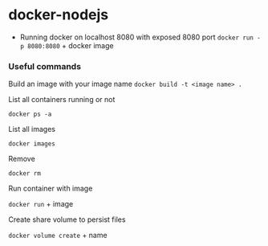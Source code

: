 # docker-nodejs

* Running docker on localhost 8080 with exposed 8080 port
`docker run -p 8080:8080` + docker image

### Useful commands

Build an image with your image name
`docker build -t <image name> . `

List all containers running or not

`docker ps -a`

List all images

`docker images`

Remove

`docker rm`

Run container with image

`docker run` + image

Create share volume to persist files

`docker volume create` + name